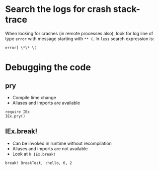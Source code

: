 
# Search the logs for crash stack-trace

When looking for crashes (in remote processes also), look for log line of type `error` with message starting with `** (`. In `less` search expression is:
```
error] \*\* \(
```

# Debugging the code

## pry
- Compile time change
- Aliases and imports are available
```
require IEx
IEx.pry()
```

##  IEx.break!
- Can be invoked in runtime without recompilation
- Aliases and imports are not available
- Look at `h IEx.break!`
```
break! BreakTest, :hello, 0, 2